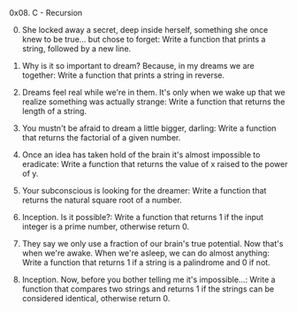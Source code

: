 0x08. C - Recursion

0. She locked away a secret, deep inside herself, something she once knew to be true... but chose to forget: Write a function that prints a string, followed by a new line.

1. Why is it so important to dream? Because, in my dreams we are together: Write a function that prints a string in reverse.

2. Dreams feel real while we're in them. It's only when we wake up that we realize something was actually strange: Write a function that returns the length of a string.

3. You mustn't be afraid to dream a little bigger, darling: Write a function that returns the factorial of a given number.

4. Once an idea has taken hold of the brain it's almost impossible to eradicate: Write a function that returns the value of x raised to the power of y.

5. Your subconscious is looking for the dreamer: Write a function that returns the natural square root of a number.

6. Inception. Is it possible?: Write a function that returns 1 if the input integer is a prime number, otherwise return 0.

7. They say we only use a fraction of our brain's true potential. Now that's when we're awake. When we're asleep, we can do almost anything: Write a function that returns 1 if a string is a palindrome and 0 if not.

8. Inception. Now, before you bother telling me it's impossible...: Write a function that compares two strings and returns 1 if the strings can be considered identical, otherwise return 0.
